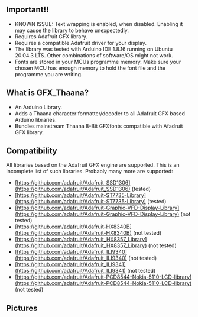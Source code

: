 ## Important!!
 - KNOWN ISSUE: Text wrapping is enabled, when disabled. Enabling it may cause the library to behave unexpectedly.
 - Requires Adafruit GFX library.
 - Requires a compatible Adafruit driver for your display.
 - The library was tested with Arduino IDE 1.8.16 running on Ubuntu 20.04.3 LTS. Other combinations of software/OS might not work.
 - Fonts are stored in your MCUs programme memory. Make sure your chosen MCU has enough memory to hold the font file and the programme you are writing.

## What is GFX_Thaana?
 - An Arduino Library.
 - Adds a Thaana character formatter/decoder to all Adafruit GFX based Arduino libraries.
 - Bundles mainstream Thaana 8-Bit GFXfonts compatible with Afadruit GFX library.


## Compatibility

All libraries based on the Adafruit GFX engine are supported. This is an incomplete
list of such libraries. Probably many more are supported:

 - [https://github.com/adafruit/Adafruit_SSD1306](https://github.com/adafruit/Adafruit_SSD1306) (tested) 
 - [https://github.com/adafruit/Adafruit-ST7735-Library](https://github.com/adafruit/Adafruit-ST7735-Library) (tested)
 - [https://github.com/adafruit/Adafruit-Graphic-VFD-Display-Library](https://github.com/adafruit/Adafruit-Graphic-VFD-Display-Library) (not tested)
 - [https://github.com/adafruit/Adafruit-HX8340B](https://github.com/adafruit/Adafruit-HX8340B) (not tested)
 - [https://github.com/adafruit/Adafruit_HX8357_Library](https://github.com/adafruit/Adafruit_HX8357_Library) (not tested)
 - [https://github.com/adafruit/Adafruit_ILI9340](https://github.com/adafruit/Adafruit_ILI9340) (not tested)
 - [https://github.com/adafruit/Adafruit_ILI9341](https://github.com/adafruit/Adafruit_ILI9341)  (not tested)
 - [https://github.com/adafruit/Adafruit-PCD8544-Nokia-5110-LCD-library](https://github.com/adafruit/Adafruit-PCD8544-Nokia-5110-LCD-library) (not tested)

## Pictures
